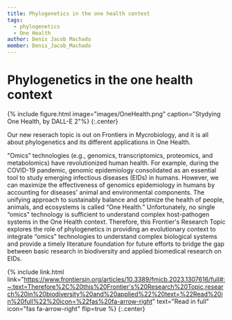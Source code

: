 ```yaml
---
title: Phylogenetics in the one health context
tags:
  - phylogenetics
  - One Health
author: Denis Jacob Machado
member: Denis_Jacob_Machado
---
```


# Phylogenetics in the one health context

{% include figure.html image="images/OneHealth.png" caption="Stydying One Health, by DALL-E 2"%}
{:.center}

Our new reserach topic is out on Frontiers in Mycrobiology, and it is all about phylogenetics and its different applications in One Health.

"Omics” technologies (e.g., genomics, transcriptomics, proteomics, and metabolomics) have revolutionized human health. For example, during the COVID-19 pandemic, genomic epidemiology consolidated as an essential tool to study emerging infectious diseases (EIDs) in humans. However, we can maximize the effectiveness of genomics epidemiology in humans by accounting for diseases' animal and environmental components. The unifying approach to sustainably balance and optimize the health of people, animals, and ecosystems is called “One Health.” Unfortunately, no single “omics” technology is sufficient to understand complex host-pathogen systems in the One Health context. Therefore, this Frontier's Research Topic explores the role of phylogenetics in providing an evolutionary context to integrate “omics” technologies to understand complex biological systems and provide a timely literature foundation for future efforts to bridge the gap between basic research in biodiversity and applied biomedical research on EIDs.

{% include link.html link="https://www.frontiersin.org/articles/10.3389/fmicb.2023.1307616/full#:~:text=Therefore%2C%20this%20Frontier's%20Research%20Topic,research%20in%20biodiversity%20and%20applied%22%20text=%22Read%20in%20full%22%20icon=%22fas%20fa-arrow-right" text="Read in full" icon="fas fa-arrow-right" flip=true %}
{:.center}